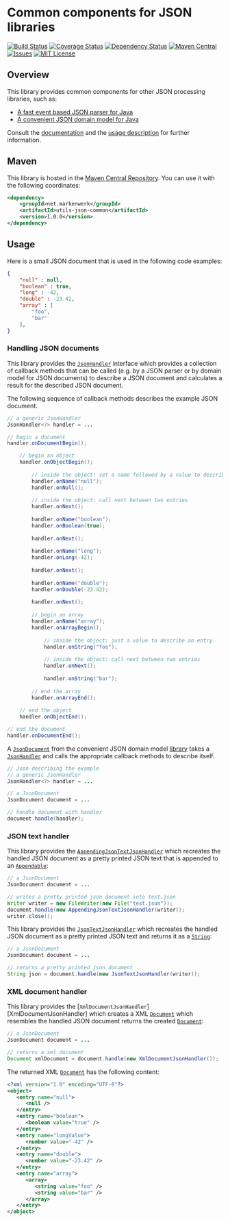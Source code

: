 # Common components for JSON libraries

[![Build Status](https://travis-ci.org/markenwerk/java-utils-json-common.svg?branch=master)](https://travis-ci.org/markenwerk/java-utils-json-common)
[![Coverage Status](https://coveralls.io/repos/github/markenwerk/java-utils-json-common/badge.svg?branch=master)](https://coveralls.io/github/markenwerk/java-utils-json-common?branch=master)
[![Dependency Status](https://www.versioneye.com/user/projects/57190b36fcd19a00518561ba/badge.svg)](https://www.versioneye.com/user/projects/57190b36fcd19a00518561ba)
[![Maven Central](https://maven-badges.herokuapp.com/maven-central/net.markenwerk/utils-json-common/badge.svg)](https://maven-badges.herokuapp.com/maven-central/net.markenwerk/utils-json-common)
[![Issues](https://img.shields.io/github/issues/markenwerk/java-utils-json-common.svg)](https://github.com/markenwerk/java-utils-json-common/issues)
[![MIT License](https://img.shields.io/badge/license-MIT-brightgreen.svg)](https://github.com/markenwerk/java-utils-json-common/blob/master/LICENSE)

## Overview

This library provides common components for other JSON processing libraries, such as:

 - [A fast event based JSON parser for Java](https://github.com/markenwerk/java-utils-json-parser)
 - [A convenient JSON domain model for Java](https://github.com/markenwerk/java-utils-json-model)

Consult the [documentation](http://markenwerk.github.io/java-utils-json-common/javadoc/index.html) and the [usage description](#usage) for further information.

## Maven

This library is hosted in the [Maven Central Repository](https://maven-badges.herokuapp.com/maven-central/net.markenwerk/utils-json-common). You can use it with the following coordinates:

```xml
<dependency>
	<groupId>net.markenwerk</groupId>
	<artifactId>utils-json-common</artifactId>
	<version>1.0.0</version>
</dependency>
```
 
## Usage

Here is a small JSON document that is used in the following code examples:
```json
{
	"null" : null,
	"boolean" : true,
	"long" : -42,
	"double" : -23.42,
	"array" : [
		"foo",
		"bar"
	],
}
```

### Handling JSON documents

This library provides the [`JsonHandler`][JsonHandler] interface which provides a collection of callback methods that can be called (e.g. by a JSON parser or by domain model for JSON documents) to describe a JSON document and calculates a result for the described JSON document.

The following sequence of callback methods describes the example JSON document.

```java
// a generic JsonHandler
JsonHandler<?> handler = ...

// begin a document
handler.onDocumentBegin();

	// begin an object
	handler.onObjectBegin();
	
		// inside the object: set a name followed by a value to describe an entry
		handler.onName("null");
		handler.onNull();
	
		// inside the object: call next between two entries
		handler.onNext();
		
		handler.onName("boolean");
		handler.onBoolean(true);
		
		handler.onNext();
		
		handler.onName("long");
		handler.onLong(-42);
		
		handler.onNext();
		
		handler.onName("double");
		handler.onDouble(-23.42);
		
		handler.onNext();
		
		// begin an array
		handler.onName("array");
		handler.onArrayBegin();
		
			// inside the object: just a value to describe an entry
			handler.onString("foo");
		
			// inside the object: call next between two entries
			handler.onNext();
		
			handler.onString("bar");
		
		// end the array
		handler.onArrayEnd();
	
	// end the object
	handler.onObjectEnd();

// end the document
handler.onDocumentEnd();
```

A [`JsonDocument`][JsonDocument] from the convenient JSON domain model [library](https://github.com/markenwerk/java-utils-json-model) takes a [`JsonHandler`][JsonHandler] and calls the appropriate callback methods to describe itself.

```java
// Json describing the example
// a generic JsonHandler
JsonHandler<?> handler = ...

// a JsonDocument
JsonDocument document = ...

// handle document with handler
document.handle(handler);
```

### JSON text handler

This library provides the [`AppendingJsonTextJsonHandler`][AppendingJsonTextJsonHandler] which recreates the handled JSON document as a pretty printed JSON text that is appended to an [`Appendable`][Appendable]:

```java
// a JsonDocument
JsonDocument document = ...

// writes a pretty printed json document into test.json  
Writer writer = new FileWriter(new File("test.json"));
document.handle(new AppendingJsonTextJsonHandler(writer));
writer.close();
```

This library provides the [`JsonTextJsonHandler`][JsonTextJsonHandler] which recreates the handled JSON document as a pretty printed JSON text and returns it as a [`String`][String]:

```java
// a JsonDocument
JsonDocument document = ...

// returns a pretty printed json document  
String json = document.handle(new JsonTextJsonHandler(writer));
```

### XML document handler

This library provides the [`XmlDocumentJsonHandler`][XmlDocumentJsonHandler] which creates a XML [`Document`][Document] which resembles the handled JSON document returns the created [`Document`][Document]:

```java
// a JsonDocument
JsonDocument document = ...

// returns a xml document  
Document xmlDocument = document.handle(new XmlDocumentJsonHandler());
```

The returned XML [`Document`][Document] has the following content:

```xml
<?xml version="1.0" encoding="UTF-8"?>
<object>
   <entry name="null">
      <null />
   </entry>
   <entry name="boolean">
      <boolean value="true" />
   </entry>
   <entry name="longValue">
      <number value="-42" />
   </entry>
   <entry name="double">
      <number value="-23.42" />
   </entry>
   <entry name="array">
      <array>
         <string value="foo" />
         <string value="bar" />
      </array>
   </entry>
</object>
```


[AppendingJsonTextJsonHandler]: https://markenwerk.github.io/java-utils-json-common/index.html?net/markenwerk/utils/json/common/handler/AppendingJsonTextJsonHandler.html
[JsonHandler]: http://markenwerk.github.io/java-utils-json-common/index.html?net/markenwerk/utils/json/common/handler/JsonHandler.html
[JsonTextJsonHandler]: http://markenwerk.github.io/java-utils-json-common/index.html?net/markenwerk/utils/json/common/handler/JsonTextJsonHandler.html
[XmlJsonHandler]: http://markenwerk.github.io/java-utils-json-common/index.html?net/markenwerk/utils/json/common/handler/XmlJsonHandler.html

[JsonDocument]: https://markenwerk.github.io/java-utils-json-model/index.html?net/markenwerk/utils/json/JsonDocument.html

[Appendable]: http://docs.oracle.com/javase/8/docs/api/index.html?java/lang/Appendable.html
[Document]: https://docs.oracle.com/javase/8/docs/api/index.html?org/w3c/dom/Document.html
[String]: http://docs.oracle.com/javase/8/docs/api/index.html?java/lang/String.html

